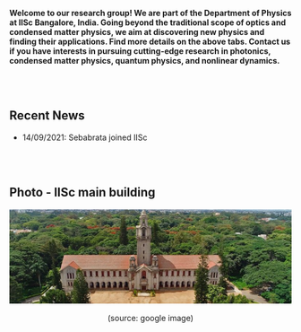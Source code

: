 **Welcome to our research group! We are part of the Department of Physics at IISc Bangalore, India. Going beyond the traditional scope of optics and condensed matter physics, we aim at discovering new physics and finding their applications. Find more details on the above tabs. Contact us if you have interests in pursuing cutting-edge research in photonics, condensed matter physics, quantum physics, and nonlinear dynamics.** 

<br/><br/>


## Recent News
  - 14/09/2021: Sebabrata joined IISc 

<br/><br/>

## Photo - IISc main building
<p align="center">
<img src="imageN/IIScBangalore.jpeg" width="670"/>
</p>

<p align="center">
(source: google image)
</p>
